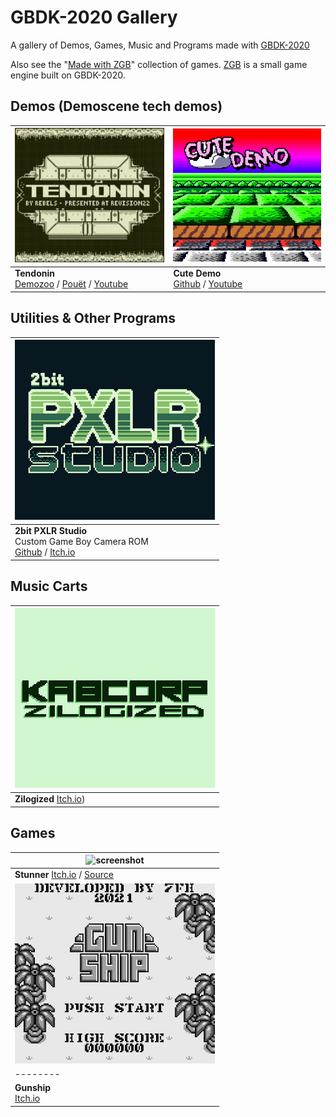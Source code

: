 # GBDK-2020 Gallery
A gallery of Demos, Games, Music and Programs made with [GBDK-2020](https://github.com/gbdk-2020/gbdk-2020)

Also see the "[Made with ZGB](https://github.com/Zal0/ZGB/wiki/Made-with-ZGB)" collection of games. [ZGB](https://github.com/Zal0/ZGB/) is a small game engine built on GBDK-2020.

## Demos (Demoscene tech demos)

| ![screenshot](/pix/demos/tendonin_320.png) | ![screenshot](/pix/demos/cutedemo_320.png) |
| -------- | -------- |
| __Tendonin__ <br>[Demozoo](https://demozoo.org/productions/307366/) / [Pouët](https://www.pouet.net/prod.php?which=91300) / [Youtube](https://www.youtube.com/watch?v=GleZBHhOsmE) |  __Cute Demo__ <br>[Github](https://github.com/mills32/CUTE_DEMO/) / [Youtube](https://www.youtube.com/watch?v=-YjeAobzn1g) |


## Utilities & Other Programs
| ![screenshot](/pix/progs/2bit-pxlr-studio_320.png) |
| -------- |
| __2bit PXLR Studio__ <br>Custom Game Boy Camera ROM <br>[Github](https://github.com/HerrZatacke/2bit-pxlr-studio) / [Itch.io](https://herrzatacke.itch.io/2bit-pxlr-studio) |


## Music Carts

| ![screenshot](/pix/music/zilogized_320.png) |
| -------- |
| __Zilogized__ [Itch.io](https://kabcorp.itch.io/zilogized)) |

## Games

| ![screenshot](/pix/music/stunner_320.png) |
| -------- |
| __Stunner__ [Itch.io](https://mindbleach.itch.io/stunner) / [Source](https://mindbleach.itch.io/stunner-but-with-source-code) |
|![screenshot](/pix/games/gunship_320.png) |![screenshot](/pix/games/g-zero_320.png) |![screenshot](/pix/games/genesis_320.png) |![screenshot](/pix/games/black-castle_320.png) |
| -------- | -------- | -------- | -------- |
| __Gunship__ <br>[Itch.io](https://user0x7f.itch.io/gunship) | __G-ZERO__ <br>[Itch.io](https://user0x7f.itch.io/g-zero) | __Genesis__ <br>[Itch.io](https://user0x7f.itch.io/genesis) | __Black Castle__ <br>[Itch.io](https://user0x7f.itch.io/black-castle) / [Source](https://gbdev.gg8.se/forums/viewtopic.php?id=743&p=2) |


